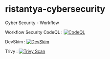 # ristantya-cybersecurity
Cyber Security - Workflow

Workflow Security
CodeQL : [![CodeQL](https://github.com/ristantyagisya-ardia/ristantya-cybersecurity/actions/workflows/codeql.yml/badge.svg)](https://github.com/ristantyagisya-ardia/ristantya-cybersecurity/actions/workflows/codeql.yml)

DevSkim : [![DevSkim](https://github.com/ristantyagisya-ardia/ristantya-cybersecurity/actions/workflows/devskim.yml/badge.svg)](https://github.com/ristantyagisya-ardia/ristantya-cybersecurity/actions/workflows/devskim.yml)

Trivy : [![Trivy Scan](https://github.com/ristantyagisya-ardia/ristantya-cybersecurity/actions/workflows/trivy.yml/badge.svg)](https://github.com/ristantyagisya-ardia/ristantya-cybersecurity/actions/workflows/trivy.yml)
